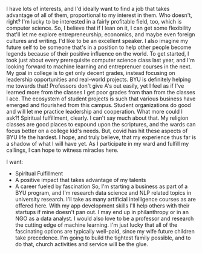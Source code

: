 I have lots of interests, and I'd ideally want to find a job that takes advantage of all of them, proportional to my interest in them. Who doesn't, right? I'm lucky to be interested in a fairly profitable field, too, which is computer science. So, I believe that if I lean on it, I can get some flexibility that'll let me explore entrepreneurship, economics, and maybe even foreign cultures and writing. I'd like to be an excellent speaker. I also imagine my future self to be someone that's in a position to help other people become legends because of their positive influence on the world. 
To get started, I took just about every prerequisite computer science class last year, and I'm looking forward to machine learning and entreprenuer courses in the next. My goal in college is to get only decent grades, instead focusing on leadership opportunities and real-world projects. BYU is definitely helping me towards that! Professors don't give A's out easily, yet I feel as if I've learned more from the classes I get poor grades from than from the classes I ace. The ecosystem of student projects is such that various business have emerged and flourished from this campus. Student organizations do good and will let me practice leadership and cooperation. What more could I ask?!
Spiritual fulfillment, clearly. I can't say much about that. My religion classes are good places to expound upon the scriptures, and the wards can focus better on a college kid's needs. But, covid has hit these aspects of BYU life the hardest. I hope, and truly believe, that my experience thus far is a shadow of what I will have yet. As I participate in my ward and fulfill my callings, I can hope to witness miracles here.

I want:
* Spiritual Fulfillment
* A positive impact that takes advantage of my talents
* A career fueled by fascination
So, I'm starting a business as part of a BYU program, and I'm research data science and NLP related topics in university research. I'll take as many artificial intelligence courses as are offered here. With my app development skills I'll help others with their startups if mine doesn't pan out. I may end up in philanthropy or in an NGO as a data analyst. I would also love to be a professor and research the cutting edge of machine learning. 
I'm just lucky that all of the fascinating options are typically well-paid, since my wife future children take precedence. I'm going to build the tightest family possible, and to do that, church activities and service will be the glue.